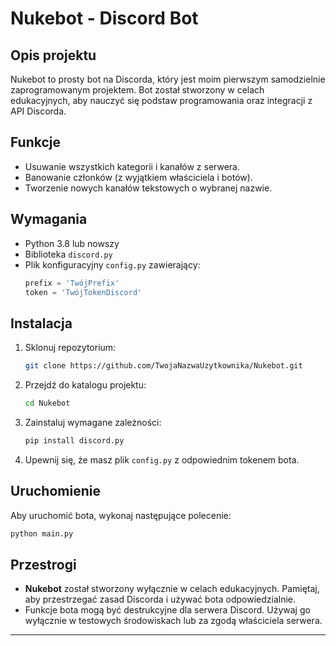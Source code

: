 # Nukebot - Discord Bot

## Opis projektu
Nukebot to prosty bot na Discorda, który jest moim pierwszym samodzielnie zaprogramowanym projektem. Bot został stworzony w celach edukacyjnych, aby nauczyć się podstaw programowania oraz integracji z API Discorda.

## Funkcje
- Usuwanie wszystkich kategorii i kanałów z serwera.
- Banowanie członków (z wyjątkiem właściciela i botów).
- Tworzenie nowych kanałów tekstowych o wybranej nazwie.

## Wymagania
- Python 3.8 lub nowszy
- Biblioteka `discord.py`
- Plik konfiguracyjny `config.py` zawierający:
  ```python
  prefix = 'TwójPrefix'
  token = 'TwójTokenDiscord'
  ```

## Instalacja
1. Sklonuj repozytorium:
   ```bash
   git clone https://github.com/TwojaNazwaUzytkownika/Nukebot.git
   ```
2. Przejdź do katalogu projektu:
   ```bash
   cd Nukebot
   ```
3. Zainstaluj wymagane zależności:
   ```bash
   pip install discord.py
   ```
4. Upewnij się, że masz plik `config.py` z odpowiednim tokenem bota.

## Uruchomienie
Aby uruchomić bota, wykonaj następujące polecenie:
```bash
python main.py
```

## Przestrogi
- **Nukebot** został stworzony wyłącznie w celach edukacyjnych. Pamiętaj, aby przestrzegać zasad Discorda i używać bota odpowiedzialnie.
- Funkcje bota mogą być destrukcyjne dla serwera Discord. Używaj go wyłącznie w testowych środowiskach lub za zgodą właściciela serwera.

---


